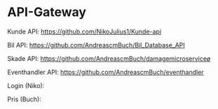 # API-Gateway

Kunde API:
https://github.com/NikoJulius1/Kunde-api

Bil API:
https://github.com/AndreascmBuch/Bil_Database_API

Skade API:
https://github.com/AndreascmBuch/damagemicroserviceø

Eventhandler API:
https://github.com/AndreascmBuch/eventhandler

Login (Niko):

Pris (Buch):


